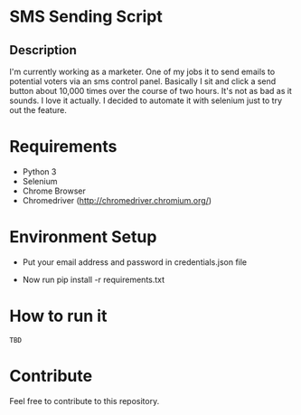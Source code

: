 # SMS Sending Script

## Description

I'm currently working as a marketer.  One of my jobs it to send emails to potential voters via an sms control panel.  Basically I sit and click a send button about 10,000 times over the course of two hours.  It's not as bad as it sounds.  I love it actually.  I decided to automate it with selenium just to try out the feature. 

# Requirements

* Python 3
* Selenium
* Chrome Browser
* Chromedriver (http://chromedriver.chromium.org/)


# Environment Setup

* Put your email address and password in credentials.json file

* Now run pip install -r requirements.txt

# How to run it

    
    TBD

# Contribute

Feel free to contribute to this repository.
